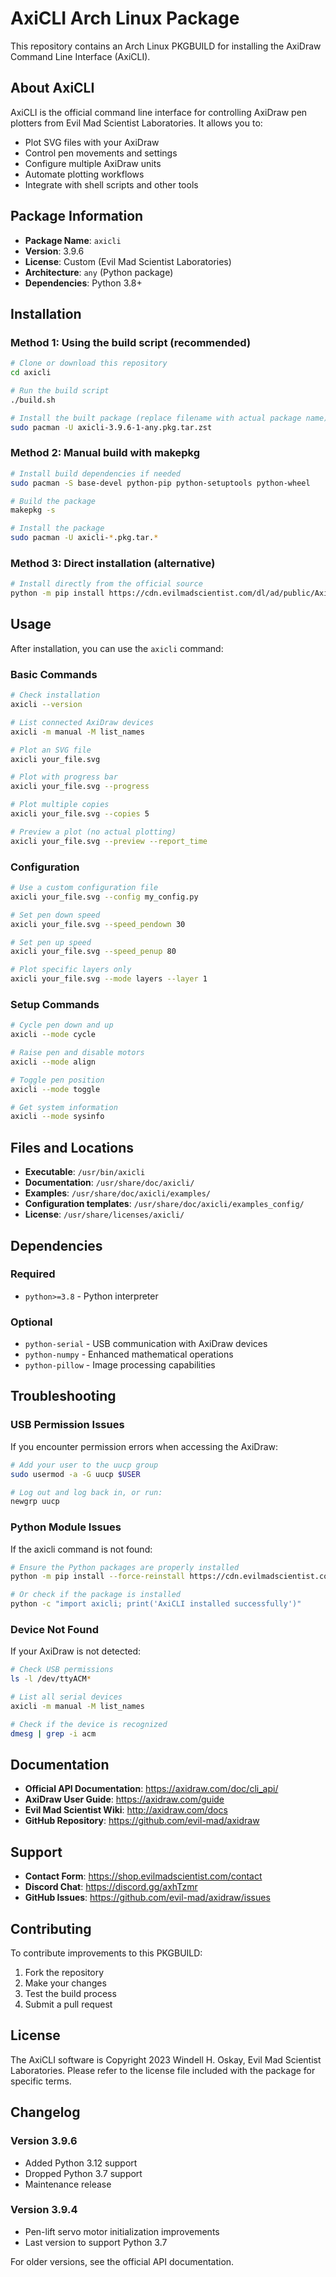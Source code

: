# AxiCLI Arch Linux Package

This repository contains an Arch Linux PKGBUILD for installing the AxiDraw Command Line Interface (AxiCLI).

## About AxiCLI

AxiCLI is the official command line interface for controlling AxiDraw pen plotters from Evil Mad Scientist Laboratories. It allows you to:

- Plot SVG files with your AxiDraw
- Control pen movements and settings
- Configure multiple AxiDraw units
- Automate plotting workflows
- Integrate with shell scripts and other tools

## Package Information

- **Package Name**: `axicli`
- **Version**: 3.9.6
- **License**: Custom (Evil Mad Scientist Laboratories)
- **Architecture**: `any` (Python package)
- **Dependencies**: Python 3.8+

## Installation

### Method 1: Using the build script (recommended)

```bash
# Clone or download this repository
cd axicli

# Run the build script
./build.sh

# Install the built package (replace filename with actual package name)
sudo pacman -U axicli-3.9.6-1-any.pkg.tar.zst
```

### Method 2: Manual build with makepkg

```bash
# Install build dependencies if needed
sudo pacman -S base-devel python-pip python-setuptools python-wheel

# Build the package
makepkg -s

# Install the package
sudo pacman -U axicli-*.pkg.tar.*
```

### Method 3: Direct installation (alternative)

```bash
# Install directly from the official source
python -m pip install https://cdn.evilmadscientist.com/dl/ad/public/AxiDraw_API.zip
```

## Usage

After installation, you can use the `axicli` command:

### Basic Commands

```bash
# Check installation
axicli --version

# List connected AxiDraw devices
axicli -m manual -M list_names

# Plot an SVG file
axicli your_file.svg

# Plot with progress bar
axicli your_file.svg --progress

# Plot multiple copies
axicli your_file.svg --copies 5

# Preview a plot (no actual plotting)
axicli your_file.svg --preview --report_time
```

### Configuration

```bash
# Use a custom configuration file
axicli your_file.svg --config my_config.py

# Set pen down speed
axicli your_file.svg --speed_pendown 30

# Set pen up speed
axicli your_file.svg --speed_penup 80

# Plot specific layers only
axicli your_file.svg --mode layers --layer 1
```

### Setup Commands

```bash
# Cycle pen down and up
axicli --mode cycle

# Raise pen and disable motors
axicli --mode align

# Toggle pen position
axicli --mode toggle

# Get system information
axicli --mode sysinfo
```

## Files and Locations

- **Executable**: `/usr/bin/axicli`
- **Documentation**: `/usr/share/doc/axicli/`
- **Examples**: `/usr/share/doc/axicli/examples/`
- **Configuration templates**: `/usr/share/doc/axicli/examples_config/`
- **License**: `/usr/share/licenses/axicli/`

## Dependencies

### Required

- `python>=3.8` - Python interpreter

### Optional

- `python-serial` - USB communication with AxiDraw devices
- `python-numpy` - Enhanced mathematical operations
- `python-pillow` - Image processing capabilities

## Troubleshooting

### USB Permission Issues

If you encounter permission errors when accessing the AxiDraw:

```bash
# Add your user to the uucp group
sudo usermod -a -G uucp $USER

# Log out and log back in, or run:
newgrp uucp
```

### Python Module Issues

If the axicli command is not found:

```bash
# Ensure the Python packages are properly installed
python -m pip install --force-reinstall https://cdn.evilmadscientist.com/dl/ad/public/AxiDraw_API.zip

# Or check if the package is installed
python -c "import axicli; print('AxiCLI installed successfully')"
```

### Device Not Found

If your AxiDraw is not detected:

```bash
# Check USB permissions
ls -l /dev/ttyACM*

# List all serial devices
axicli -m manual -M list_names

# Check if the device is recognized
dmesg | grep -i acm
```

## Documentation

- **Official API Documentation**: https://axidraw.com/doc/cli_api/
- **AxiDraw User Guide**: https://axidraw.com/guide
- **Evil Mad Scientist Wiki**: http://axidraw.com/docs
- **GitHub Repository**: https://github.com/evil-mad/axidraw

## Support

- **Contact Form**: https://shop.evilmadscientist.com/contact
- **Discord Chat**: https://discord.gg/axhTzmr
- **GitHub Issues**: https://github.com/evil-mad/axidraw/issues

## Contributing

To contribute improvements to this PKGBUILD:

1. Fork the repository
2. Make your changes
3. Test the build process
4. Submit a pull request

## License

The AxiCLI software is Copyright 2023 Windell H. Oskay, Evil Mad Scientist Laboratories. Please refer to the license file included with the package for specific terms.

## Changelog

### Version 3.9.6
- Added Python 3.12 support
- Dropped Python 3.7 support
- Maintenance release

### Version 3.9.4
- Pen-lift servo motor initialization improvements
- Last version to support Python 3.7

For older versions, see the official API documentation.
